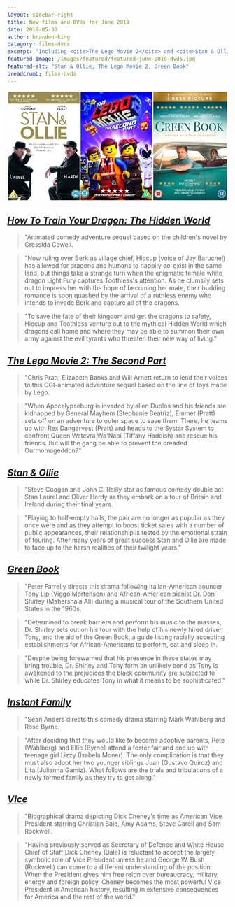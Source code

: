 ```yaml
---
layout: sidebar-right
title: New films and DVDs for June 2019
date: 2019-05-30
author: brandon-king
category: films-dvds
excerpt: "Including <cite>The Lego Movie 2</cite> and <cite>Stan & Ollie</cite>."
featured-image: /images/featured/featured-june-2019-dvds.jpg
featured-alt: "Stan & Ollie, The Lego Movie 2, Green Book"
breadcrumb: films-dvds
---
```


![Stan & Ollie, The Lego Movie 2, Green Book](/images/featured/featured-june-2019-dvds.jpg)

## [<cite>How To Train Your Dragon: The Hidden World</cite>](https://suffolk.spydus.co.uk/cgi-bin/spydus.exe/ENQ/OPAC/BIBENQ?BRN=2602201)

> "Animated comedy adventure sequel based on the children's novel by Cressida Cowell.

> "Now ruling over Berk as village chief, Hiccup (voice of Jay Baruchel) has allowed for dragons and humans to happily co-exist in the same land, but things take a strange turn when the enigmatic female white dragon Light Fury captures Toothless's attention. As he clumsily sets out to impress her with the hope of becoming her mate, their budding romance is soon quashed by the arrival of a ruthless enemy who intends to invade Berk and capture all of the dragons.

> "To save the fate of their kingdom and get the dragons to safety, Hiccup and Toothless venture out to the mythical Hidden World which dragons call home and where they may be able to summon their own army against the evil tyrants who threaten their new way of living."

## [<cite>The Lego Movie 2: The Second Part</cite>](https://suffolk.spydus.co.uk/cgi-bin/spydus.exe/ENQ/OPAC/BIBENQ?BRN=2560141)

> "Chris Pratt, Elizabeth Banks and Will Arnett return to lend their voices to this CGI-animated adventure sequel based on the line of toys made by Lego.

> "When Apocalypseburg is invaded by alien Duplos and his friends are kidnapped by General Mayhem (Stephanie Beatriz), Emmet (Pratt) sets off on an adventure to outer space to save them. There, he teams up with Rex Dangervest (Pratt) and heads to the Systar System to confront Queen Watevra Wa'Nabi (Tiffany Haddish) and rescue his friends. But will the gang be able to prevent the dreaded Ourmomageddon?"

## [<cite>Stan & Ollie</cite>](https://suffolk.spydus.co.uk/cgi-bin/spydus.exe/ENQ/OPAC/BIBENQ?BRN=2546274)

> "Steve Coogan and John C. Reilly star as famous comedy double act Stan Laurel and Oliver Hardy as they embark on a tour of Britain and Ireland during their final years.

> "Playing to half-empty halls, the pair are no longer as popular as they once were and as they attempt to boost ticket sales with a number of public appearances, their relationship is tested by the emotional strain of touring. After many years of great success Stan and Ollie are made to face up to the harsh realities of their twilight years."

## [<cite>Green Book</cite>](https://suffolk.spydus.co.uk/cgi-bin/spydus.exe/ENQ/OPAC/BIBENQ?BRN=2589791)

> "Peter Farrelly directs this drama following Italian-American bouncer Tony Lip (Viggo Mortensen) and African-American pianist Dr. Don Shirley (Mahershala Ali) during a musical tour of the Southern United States in the 1960s.

> "Determined to break barriers and perform his music to the masses, Dr. Shirley sets out on his tour with the help of his newly hired driver, Tony, and the aid of the Green Book, a guide listing racially accepting establishments for African-Americans to perform, eat and sleep in.

> "Despite being forewarned that his presence in these states may bring trouble, Dr. Shirley and Tony form an unlikely bond as Tony is awakened to the prejudices the black community are subjected to while Dr. Shirley educates Tony in what it means to be sophisticated."

## [<cite>Instant Family</cite>](https://suffolk.spydus.co.uk/cgi-bin/spydus.exe/ENQ/OPAC/BIBENQ?BRN=2564662)

> "Sean Anders directs this comedy drama starring Mark Wahlberg and Rose Byrne.

> "After deciding that they would like to become adoptive parents, Pete (Wahlberg) and Ellie (Byrne) attend a foster fair and end up with teenage girl Lizzy (Isabela Moner). The only complication is that they must also adopt her two younger siblings Juan (Gustavo Quiroz) and Lita (Julianna Gamiz). What follows are the trials and tribulations of a newly formed family as they try to get along."

## [<cite>Vice</cite>](https://suffolk.spydus.co.uk/cgi-bin/spydus.exe/ENQ/OPAC/BIBENQ?BRN=2588090)

> "Biographical drama depicting Dick Cheney's time as American Vice President starring Christian Bale, Amy Adams, Steve Carell and Sam Rockwell.

> "Having previously served as Secretary of Defence and White House Chief of Staff Dick Cheney (Bale) is reluctant to accept the largely symbolic role of Vice President unless he and George W. Bush (Rockwell) can come to a different understanding of the position. When the President gives him free reign over bureaucracy, military, energy and foreign policy, Cheney becomes the most powerful Vice President in American history, resulting in extensive consequences for America and the rest of the world."
